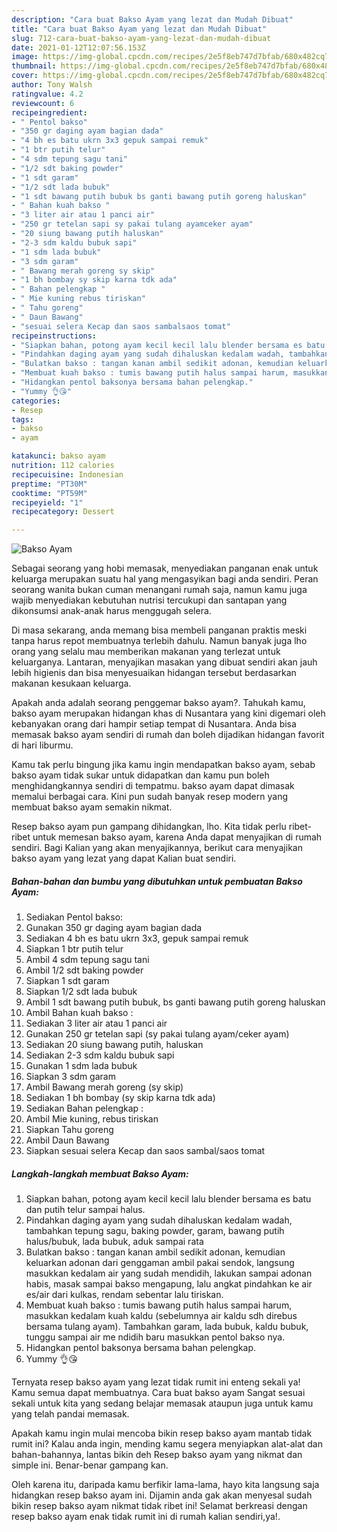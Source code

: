 ```yaml
---
description: "Cara buat Bakso Ayam yang lezat dan Mudah Dibuat"
title: "Cara buat Bakso Ayam yang lezat dan Mudah Dibuat"
slug: 712-cara-buat-bakso-ayam-yang-lezat-dan-mudah-dibuat
date: 2021-01-12T12:07:56.153Z
image: https://img-global.cpcdn.com/recipes/2e5f8eb747d7bfab/680x482cq70/bakso-ayam-foto-resep-utama.jpg
thumbnail: https://img-global.cpcdn.com/recipes/2e5f8eb747d7bfab/680x482cq70/bakso-ayam-foto-resep-utama.jpg
cover: https://img-global.cpcdn.com/recipes/2e5f8eb747d7bfab/680x482cq70/bakso-ayam-foto-resep-utama.jpg
author: Tony Walsh
ratingvalue: 4.2
reviewcount: 6
recipeingredient:
- " Pentol bakso"
- "350 gr daging ayam bagian dada"
- "4 bh es batu ukrn 3x3 gepuk sampai remuk"
- "1 btr putih telur"
- "4 sdm tepung sagu tani"
- "1/2 sdt baking powder"
- "1 sdt garam"
- "1/2 sdt lada bubuk"
- "1 sdt bawang putih bubuk bs ganti bawang putih goreng haluskan"
- " Bahan kuah bakso "
- "3 liter air atau 1 panci air"
- "250 gr tetelan sapi sy pakai tulang ayamceker ayam"
- "20 siung bawang putih haluskan"
- "2-3 sdm kaldu bubuk sapi"
- "1 sdm lada bubuk"
- "3 sdm garam"
- " Bawang merah goreng sy skip"
- "1 bh bombay sy skip karna tdk ada"
- " Bahan pelengkap "
- " Mie kuning rebus tiriskan"
- " Tahu goreng"
- " Daun Bawang"
- "sesuai selera Kecap dan saos sambalsaos tomat"
recipeinstructions:
- "Siapkan bahan, potong ayam kecil kecil lalu blender bersama es batu dan putih telur sampai halus."
- "Pindahkan daging ayam yang sudah dihaluskan kedalam wadah, tambahkan tepung sagu, baking powder, garam, bawang putih halus/bubuk, lada bubuk, aduk sampai rata"
- "Bulatkan bakso : tangan kanan ambil sedikit adonan, kemudian keluarkan adonan dari genggaman ambil pakai sendok, langsung masukkan kedalam air yang sudah mendidih, lakukan sampai adonan habis, masak sampai bakso mengapung, lalu angkat pindahkan ke air es/air dari kulkas, rendam sebentar lalu tiriskan."
- "Membuat kuah bakso : tumis bawang putih halus sampai harum, masukkan kedalam kuah kaldu (sebelumnya air kaldu sdh direbus bersama tulang ayam). Tambahkan garam, lada bubuk, kaldu bubuk, tunggu sampai air me ndidih baru masukkan pentol bakso nya."
- "Hidangkan pentol baksonya bersama bahan pelengkap."
- "Yummy 👌😘"
categories:
- Resep
tags:
- bakso
- ayam

katakunci: bakso ayam 
nutrition: 112 calories
recipecuisine: Indonesian
preptime: "PT30M"
cooktime: "PT59M"
recipeyield: "1"
recipecategory: Dessert

---
```



![Bakso Ayam](https://img-global.cpcdn.com/recipes/2e5f8eb747d7bfab/680x482cq70/bakso-ayam-foto-resep-utama.jpg)

Sebagai seorang yang hobi memasak, menyediakan panganan enak untuk keluarga merupakan suatu hal yang mengasyikan bagi anda sendiri. Peran seorang  wanita bukan cuman menangani rumah saja, namun kamu juga wajib menyediakan kebutuhan nutrisi tercukupi dan santapan yang dikonsumsi anak-anak harus menggugah selera.

Di masa  sekarang, anda memang bisa membeli panganan praktis meski tanpa harus repot membuatnya terlebih dahulu. Namun banyak juga lho orang yang selalu mau memberikan makanan yang terlezat untuk keluarganya. Lantaran, menyajikan masakan yang dibuat sendiri akan jauh lebih higienis dan bisa menyesuaikan hidangan tersebut berdasarkan makanan kesukaan keluarga. 



Apakah anda adalah seorang penggemar bakso ayam?. Tahukah kamu, bakso ayam merupakan hidangan khas di Nusantara yang kini digemari oleh kebanyakan orang dari hampir setiap tempat di Nusantara. Anda bisa memasak bakso ayam sendiri di rumah dan boleh dijadikan hidangan favorit di hari liburmu.

Kamu tak perlu bingung jika kamu ingin mendapatkan bakso ayam, sebab bakso ayam tidak sukar untuk didapatkan dan kamu pun boleh menghidangkannya sendiri di tempatmu. bakso ayam dapat dimasak memalui berbagai cara. Kini pun sudah banyak resep modern yang membuat bakso ayam semakin nikmat.

Resep bakso ayam pun gampang dihidangkan, lho. Kita tidak perlu ribet-ribet untuk memesan bakso ayam, karena Anda dapat menyajikan di rumah sendiri. Bagi Kalian yang akan menyajikannya, berikut cara menyajikan bakso ayam yang lezat yang dapat Kalian buat sendiri.

<!--inarticleads1-->

##### Bahan-bahan dan bumbu yang dibutuhkan untuk pembuatan Bakso Ayam:

1. Sediakan  Pentol bakso:
1. Gunakan 350 gr daging ayam bagian dada
1. Sediakan 4 bh es batu ukrn 3x3, gepuk sampai remuk
1. Siapkan 1 btr putih telur
1. Ambil 4 sdm tepung sagu tani
1. Ambil 1/2 sdt baking powder
1. Siapkan 1 sdt garam
1. Siapkan 1/2 sdt lada bubuk
1. Ambil 1 sdt bawang putih bubuk, bs ganti bawang putih goreng haluskan
1. Ambil  Bahan kuah bakso :
1. Sediakan 3 liter air atau 1 panci air
1. Gunakan 250 gr tetelan sapi (sy pakai tulang ayam/ceker ayam)
1. Sediakan 20 siung bawang putih, haluskan
1. Sediakan 2-3 sdm kaldu bubuk sapi
1. Gunakan 1 sdm lada bubuk
1. Siapkan 3 sdm garam
1. Ambil  Bawang merah goreng (sy skip)
1. Sediakan 1 bh bombay (sy skip karna tdk ada)
1. Sediakan  Bahan pelengkap :
1. Ambil  Mie kuning, rebus tiriskan
1. Siapkan  Tahu goreng
1. Ambil  Daun Bawang
1. Siapkan sesuai selera Kecap dan saos sambal/saos tomat




<!--inarticleads2-->

##### Langkah-langkah membuat Bakso Ayam:

1. Siapkan bahan, potong ayam kecil kecil lalu blender bersama es batu dan putih telur sampai halus.
1. Pindahkan daging ayam yang sudah dihaluskan kedalam wadah, tambahkan tepung sagu, baking powder, garam, bawang putih halus/bubuk, lada bubuk, aduk sampai rata
1. Bulatkan bakso : tangan kanan ambil sedikit adonan, kemudian keluarkan adonan dari genggaman ambil pakai sendok, langsung masukkan kedalam air yang sudah mendidih, lakukan sampai adonan habis, masak sampai bakso mengapung, lalu angkat pindahkan ke air es/air dari kulkas, rendam sebentar lalu tiriskan.
1. Membuat kuah bakso : tumis bawang putih halus sampai harum, masukkan kedalam kuah kaldu (sebelumnya air kaldu sdh direbus bersama tulang ayam). Tambahkan garam, lada bubuk, kaldu bubuk, tunggu sampai air me ndidih baru masukkan pentol bakso nya.
1. Hidangkan pentol baksonya bersama bahan pelengkap.
1. Yummy 👌😘




Ternyata resep bakso ayam yang lezat tidak rumit ini enteng sekali ya! Kamu semua dapat membuatnya. Cara buat bakso ayam Sangat sesuai sekali untuk kita yang sedang belajar memasak ataupun juga untuk kamu yang telah pandai memasak.

Apakah kamu ingin mulai mencoba bikin resep bakso ayam mantab tidak rumit ini? Kalau anda ingin, mending kamu segera menyiapkan alat-alat dan bahan-bahannya, lantas bikin deh Resep bakso ayam yang nikmat dan simple ini. Benar-benar gampang kan. 

Oleh karena itu, daripada kamu berfikir lama-lama, hayo kita langsung saja hidangkan resep bakso ayam ini. Dijamin anda gak akan menyesal sudah bikin resep bakso ayam nikmat tidak ribet ini! Selamat berkreasi dengan resep bakso ayam enak tidak rumit ini di rumah kalian sendiri,ya!.

